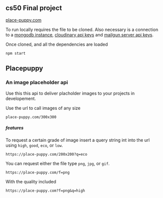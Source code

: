## cs50 Final project

[place-puppy.com](http://place-puppy.com)

To run locally requires the file to be cloned.
Also necessary is a connection to a [mongodb instance](https://mlab.com/), [cloudinary api keys](https://cloudinary.com/)
and [mailgun server api keys](https://www.mailgun.com/).

Once cloned, and all the dependencies are loaded

`npm start`

## Placepuppy
### An image placeholder api

Use this this api to deliver placholder images to your projects in developement.

Use the url to call images of any size

`place-puppy.com/300x300`

##### features
To request a certain grade of image insert a query string int into the url using `high`, `good`, `eco`, or `low`.
```
https://place-puppy.com/200x200?q=eco
```
You can request either the file type `png`, `jpg`, or `gif`.
```
https://place-puppy.com/f=png
```
With the quality included
```
https://place-puppy.com?f=png&q=high
```